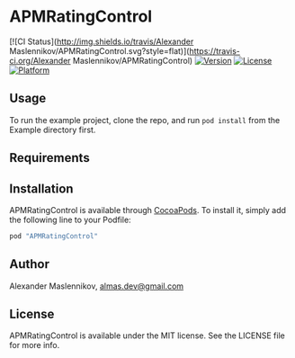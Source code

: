 # APMRatingControl

[![CI Status](http://img.shields.io/travis/Alexander Maslennikov/APMRatingControl.svg?style=flat)](https://travis-ci.org/Alexander Maslennikov/APMRatingControl)
[![Version](https://img.shields.io/cocoapods/v/APMRatingControl.svg?style=flat)](http://cocoapods.org/pods/APMRatingControl)
[![License](https://img.shields.io/cocoapods/l/APMRatingControl.svg?style=flat)](http://cocoapods.org/pods/APMRatingControl)
[![Platform](https://img.shields.io/cocoapods/p/APMRatingControl.svg?style=flat)](http://cocoapods.org/pods/APMRatingControl)

## Usage

To run the example project, clone the repo, and run `pod install` from the Example directory first.

## Requirements

## Installation

APMRatingControl is available through [CocoaPods](http://cocoapods.org). To install
it, simply add the following line to your Podfile:

```ruby
pod "APMRatingControl"
```

## Author

Alexander Maslennikov, almas.dev@gmail.com

## License

APMRatingControl is available under the MIT license. See the LICENSE file for more info.
